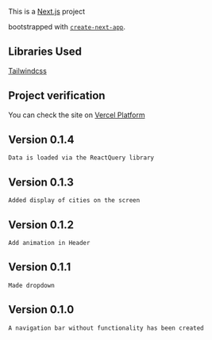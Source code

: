 This is a [Next.js](https://nextjs.org) project

bootstrapped with [`create-next-app`](https://nextjs.org/docs/app/api-reference/cli/create-next-app).

## Libraries Used

[Tailwindcss](https://tailwindcss.com)

## Project verification

You can check the site on [Vercel Platform](https://gazprom-bank.vercel.app/)

## Version 0.1.4

    Data is loaded via the ReactQuery library

## Version 0.1.3

    Added display of cities on the screen

## Version 0.1.2

    Add animation in Header

## Version 0.1.1

    Made dropdown

## Version 0.1.0

    A navigation bar without functionality has been created
